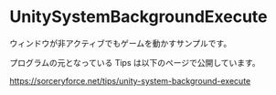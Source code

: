 # UnitySystemBackgroundExecute
ウィンドウが非アクティブでもゲームを動かすサンプルです。

プログラムの元となっている Tips は以下のページで公開しています。

https://sorceryforce.net/tips/unity-system-background-execute
